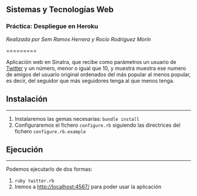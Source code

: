 ## Sistemas y Tecnologías Web
### Práctica: Despliegue en Heroku

*Realizada por Sem Ramos Herrera y Rocío Rodríguez Morín*

=========

Aplicación web en Sinatra, que recibe como parámetros un usuario de [Twitter](http://twitter.com/) y un número, menor o igual que 10, y muestra muestra ese numero de amigos del usuario original ordenados del más popular al menos popular, es decir, del seguidor que más seguidores tenga al que menos tenga.

## Instalación
--------------

1. Instalaremos las gemas necesarias: `bundle install`
2. Configuraremos el fichero `configure.rb` siguiendo las directrices del fichero `configure.rb.example`


## Ejecución
------------

Podemos ejecutarlo de dos formas:

1. `ruby twitter.rb`
2. Iremos a [http://localhost:4567/](http://localhost:9393/) para poder usar la aplicación
